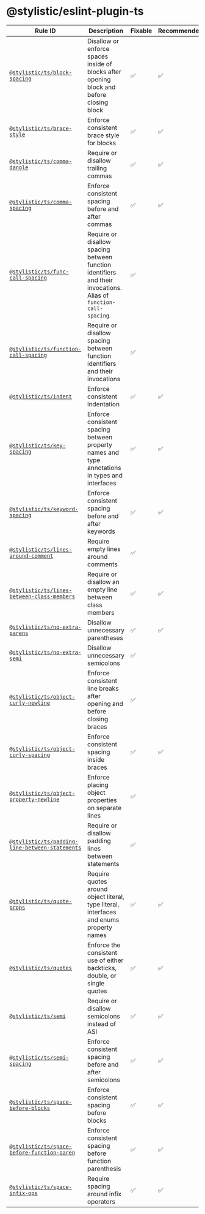 <!--
/* GENERATED, DO NOT EDIT DIRECTLY */
-->

# @stylistic/eslint-plugin-ts

| Rule ID                                                                                    | Description                                                                                                       | Fixable | Recommended |
| ------------------------------------------------------------------------------------------ | ----------------------------------------------------------------------------------------------------------------- | ------- | ----------- |
| [`@stylistic/ts/block-spacing`](./rules/block-spacing)                                     | Disallow or enforce spaces inside of blocks after opening block and before closing block                          | ✅      | ✅          |
| [`@stylistic/ts/brace-style`](./rules/brace-style)                                         | Enforce consistent brace style for blocks                                                                         | ✅      | ✅          |
| [`@stylistic/ts/comma-dangle`](./rules/comma-dangle)                                       | Require or disallow trailing commas                                                                               | ✅      | ✅          |
| [`@stylistic/ts/comma-spacing`](./rules/comma-spacing)                                     | Enforce consistent spacing before and after commas                                                                | ✅      | ✅          |
| [`@stylistic/ts/func-call-spacing`](./rules/func-call-spacing)                             | Require or disallow spacing between function identifiers and their invocations. Alias of `function-call-spacing`. | ✅      |             |
| [`@stylistic/ts/function-call-spacing`](./rules/function-call-spacing)                     | Require or disallow spacing between function identifiers and their invocations                                    | ✅      |             |
| [`@stylistic/ts/indent`](./rules/indent)                                                   | Enforce consistent indentation                                                                                    | ✅      | ✅          |
| [`@stylistic/ts/key-spacing`](./rules/key-spacing)                                         | Enforce consistent spacing between property names and type annotations in types and interfaces                    | ✅      | ✅          |
| [`@stylistic/ts/keyword-spacing`](./rules/keyword-spacing)                                 | Enforce consistent spacing before and after keywords                                                              | ✅      | ✅          |
| [`@stylistic/ts/lines-around-comment`](./rules/lines-around-comment)                       | Require empty lines around comments                                                                               | ✅      |             |
| [`@stylistic/ts/lines-between-class-members`](./rules/lines-between-class-members)         | Require or disallow an empty line between class members                                                           | ✅      | ✅          |
| [`@stylistic/ts/no-extra-parens`](./rules/no-extra-parens)                                 | Disallow unnecessary parentheses                                                                                  | ✅      | ✅          |
| [`@stylistic/ts/no-extra-semi`](./rules/no-extra-semi)                                     | Disallow unnecessary semicolons                                                                                   | ✅      |             |
| [`@stylistic/ts/object-curly-newline`](./rules/object-curly-newline)                       | Enforce consistent line breaks after opening and before closing braces                                            | ✅      |             |
| [`@stylistic/ts/object-curly-spacing`](./rules/object-curly-spacing)                       | Enforce consistent spacing inside braces                                                                          | ✅      | ✅          |
| [`@stylistic/ts/object-property-newline`](./rules/object-property-newline)                 | Enforce placing object properties on separate lines                                                               | ✅      |             |
| [`@stylistic/ts/padding-line-between-statements`](./rules/padding-line-between-statements) | Require or disallow padding lines between statements                                                              | ✅      |             |
| [`@stylistic/ts/quote-props`](./rules/quote-props)                                         | Require quotes around object literal, type literal, interfaces and enums property names                           | ✅      | ✅          |
| [`@stylistic/ts/quotes`](./rules/quotes)                                                   | Enforce the consistent use of either backticks, double, or single quotes                                          | ✅      | ✅          |
| [`@stylistic/ts/semi`](./rules/semi)                                                       | Require or disallow semicolons instead of ASI                                                                     | ✅      | ✅          |
| [`@stylistic/ts/semi-spacing`](./rules/semi-spacing)                                       | Enforce consistent spacing before and after semicolons                                                            | ✅      | ✅          |
| [`@stylistic/ts/space-before-blocks`](./rules/space-before-blocks)                         | Enforce consistent spacing before blocks                                                                          | ✅      | ✅          |
| [`@stylistic/ts/space-before-function-paren`](./rules/space-before-function-paren)         | Enforce consistent spacing before function parenthesis                                                            | ✅      | ✅          |
| [`@stylistic/ts/space-infix-ops`](./rules/space-infix-ops)                                 | Require spacing around infix operators                                                                            | ✅      | ✅          |
